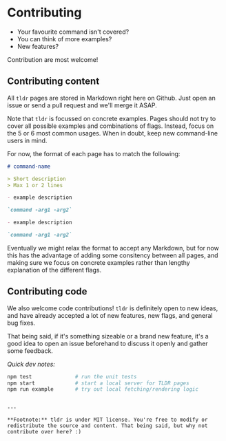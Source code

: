 # Contributing

- Your favourite command isn't covered?
- You can think of more examples?
- New features?

Contribution are most welcome!

## Contributing content

All `tldr` pages are stored in Markdown right here on Github.
Just open an issue or send a pull request and we'll merge it ASAP.

Note that `tldr` is focussed on concrete examples. Pages should not try to cover all possible examples and combinations of flags. Instead, focus on the 5 or 6 most common usages. When in doubt, keep new command-line users in mind.

For now, the format of each page has to match the following:

```md
# command-name

> Short description
> Max 1 or 2 lines

- example description

`command -arg1 -arg2`

- example description

`command -arg1 -arg2`
```

Eventually we might relax the format to accept any Markdown, but for now this has the advantage of adding some consitency between all pages, and making sure we focus on concrete examples rather than lengthy explanation of the different flags.

## Contributing code

We also welcome code contributions! `tldr` is definitely open to new ideas, and have already accepted a lot of new features, new flags, and general bug fixes.

That being said, if it's something sizeable or a brand new feature, it's a good idea to open an issue beforehand to discuss it openly and gather some feedback.

*Quick dev notes:*

```bash
npm test              # run the unit tests
npm start             # start a local server for TLDR pages
npm run example       # try out local fetching/rendering logic
```
```

---

**Footnote:** tldr is under MIT license. You're free to modify or redistribute the source and content. That being said, but why not contribute over here? :)
